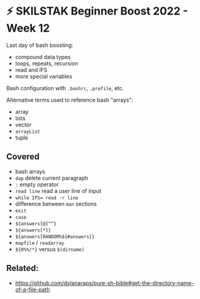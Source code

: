 # ⚡ SKILSTAK Beginner Boost 2022 - Week 12

Last day of bash boosting:

* compound data types
* loops, repeats, recursion
* read and IFS
* more special variables

Bash configuration with `.bashrc`, `.profile`, etc.

Alternative terms used to reference bash "arrays":

* array
* lists
* vector
* `arrayList`
* tuple

## Covered

* bash arrays
* `dap` delete current paragraph
* `:` empty operator
* `read line` read a user line of input
* `while IFS= read -r line`
* difference between `man` sections
* `exit`
* `case`
* `${answers[@]^^}`
* `${answers[*]}`
* `${answers[RANDOM%${#answers}}`
* `mapfile` / `readarray`
* `${0%%/*}` versus `$(dirname)`

## Related:

* https://github.com/dylanaraps/pure-sh-bible#get-the-directory-name-of-a-file-path 
